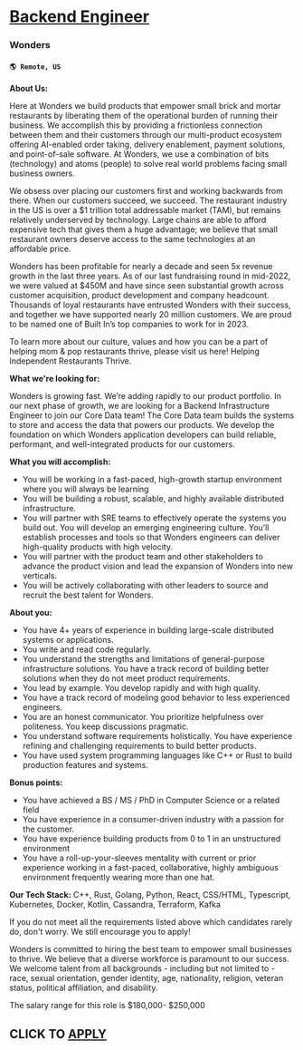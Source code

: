 # [Backend Engineer](https://www.remotewlb.com/apply/backend-engineer-109467)  
### Wonders  
#### `🌎 Remote, US`  

**About Us:**

Here at Wonders we build products that empower small brick and mortar restaurants by liberating them of the operational burden of running their business. We accomplish this by providing a frictionless connection between them and their customers through our multi-product ecosystem offering AI-enabled order taking, delivery enablement, payment solutions, and point-of-sale software. At Wonders, we use a combination of bits (technology) and atoms (people) to solve real world problems facing small business owners.

We obsess over placing our customers first and working backwards from there. When our customers succeed, we succeed. The restaurant industry in the US is over a $1 trillion total addressable market (TAM), but remains relatively underserved by technology. Large chains are able to afford expensive tech that gives them a huge advantage; we believe that small restaurant owners deserve access to the same technologies at an affordable price.

Wonders has been profitable for nearly a decade and seen 5x revenue growth in the last three years. As of our last fundraising round in mid-2022, we were valued at $450M and have since seen substantial growth across customer acquisition, product development and company headcount. Thousands of loyal restaurants have entrusted Wonders with their success, and together we have supported nearly 20 million customers. We are proud to be named one of Built In’s top companies to work for in 2023.

To learn more about our culture, values and how you can be a part of helping mom & pop restaurants thrive, please visit us here! Helping Independent Restaurants Thrive.  
  
 **What we're looking for:**

Wonders is growing fast. We’re adding rapidly to our product portfolio. In our next phase of growth, we are looking for a Backend Infrastructure Engineer to join our Core Data team! The Core Data team builds the systems to store and access the data that powers our products. We develop the foundation on which Wonders application developers can build reliable, performant, and well-integrated products for our customers.

**What you will accomplish:**

  * You will be working in a fast-paced, high-growth startup environment where you will always be learning
  * You will be building a robust, scalable, and highly available distributed infrastructure.
  * You will partner with SRE teams to effectively operate the systems you build out. You will develop an emerging engineering culture. You’ll establish processes and tools so that Wonders engineers can deliver high-quality products with high velocity.
  * You will partner with the product team and other stakeholders to advance the product vision and lead the expansion of Wonders into new verticals.
  * You will be actively collaborating with other leaders to source and recruit the best talent for Wonders.

**About you:**

  * You have 4+ years of experience in building large-scale distributed systems or applications.
  * You write and read code regularly. 
  * You understand the strengths and limitations of general-purpose infrastructure solutions. You have a track record of building better solutions when they do not meet product requirements.
  * You lead by example. You develop rapidly and with high quality.
  * You have a track record of modeling good behavior to less experienced engineers. 
  * You are an honest communicator. You prioritize helpfulness over politeness. You keep discussions pragmatic. 
  * You understand software requirements holistically. You have experience refining and challenging requirements to build better products. 
  * You have used system programming languages like C++ or Rust to build production features and systems.

**Bonus points:**

  * You have achieved a BS / MS / PhD in Computer Science or a related field
  * You have experience in a consumer-driven industry with a passion for the customer.
  * You have experience building products from 0 to 1 in an unstructured environment
  * You have a roll-up-your-sleeves mentality with current or prior experience working in a fast-paced, collaborative, highly ambiguous environment frequently wearing more than one hat.

**Our Tech Stack:** C++, Rust, Golang, Python, React, CSS/HTML, Typescript, Kubernetes, Docker, Kotlin, Cassandra, Terraform, Kafka

If you do not meet all the requirements listed above which candidates rarely do, don't worry. We still encourage you to apply!

Wonders is committed to hiring the best team to empower small businesses to thrive. We believe that a diverse workforce is paramount to our success. We welcome talent from all backgrounds - including but not limited to - race, sexual orientation, gender identity, age, nationality, religion, veteran status, political affiliation, and disability.  
  
The salary range for this role is $180,000- $250,000

  
## CLICK TO [APPLY](https://www.remotewlb.com/apply/backend-engineer-109467)

